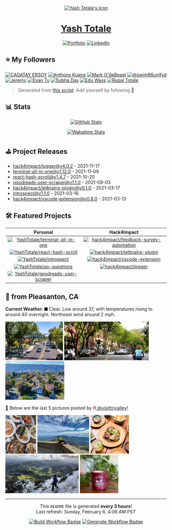 <p align="center"><a href="https://yashtotale.dev/"><img src="https://yashtotale.dev/logo192.png" alt="Yash Totale's Icon" width="100"></a></p>
<h1 align="center"><a href="https://yashtotale.dev/">Yash Totale</a></h1>

<p align="center">
  <a href="https://yashtotale.dev/" title="Portfolio"><img src="https://img.shields.io/badge/Portfolio-lightblue?style=for-the-badge&logo=googlechrome&logoColor=black" alt="Portfolio"/></a>
  <a href="https://www.linkedin.com/in/yash-totale/" title="LinkedIn"><img src="https://img.shields.io/badge/LinkedIn-0077B5?style=for-the-badge&logo=linkedin&logoColor=white" alt="LinkedIn"></a>
</p>

## ⭐️ My Followers

<a href="https:&#x2F;&#x2F;github.com&#x2F;Latecoder-hub" title="CAGATAY ERSOY"><img src="https://img.shields.io/badge/CAGATAY%20ERSOY-24292e?style=flat&logo=Github&logoColor=white&link=https:&#x2F;&#x2F;github.com&#x2F;Latecoder-hub" alt="CAGATAY ERSOY" /></a> <a href="https:&#x2F;&#x2F;github.com&#x2F;KuangAnthony" title="Anthony Kuang"><img src="https://img.shields.io/badge/Anthony%20Kuang-24292e?style=flat&logo=Github&logoColor=white&link=https:&#x2F;&#x2F;github.com&#x2F;KuangAnthony" alt="Anthony Kuang" /></a> <a href="https:&#x2F;&#x2F;github.com&#x2F;Skatan666" title="Mark O&#39;deBeast"><img src="https://img.shields.io/badge/Mark%20O&#39;deBeast-24292e?style=flat&logo=Github&logoColor=white&link=https:&#x2F;&#x2F;github.com&#x2F;Skatan666" alt="Mark O&#39;deBeast" /></a> <a href="https:&#x2F;&#x2F;github.com&#x2F;swim86unifyd" title="@swim86unifyd"><img src="https://img.shields.io/badge/@swim86unifyd-24292e?style=flat&logo=Github&logoColor=white&link=https:&#x2F;&#x2F;github.com&#x2F;swim86unifyd" alt="@swim86unifyd" /></a> <a href="https:&#x2F;&#x2F;github.com&#x2F;jeremy-coleman" title="Jeremy"><img src="https://img.shields.io/badge/Jeremy-24292e?style=flat&logo=Github&logoColor=white&link=https:&#x2F;&#x2F;github.com&#x2F;jeremy-coleman" alt="Jeremy" /></a> <a href="https:&#x2F;&#x2F;github.com&#x2F;evanjt06" title="Evan Tu"><img src="https://img.shields.io/badge/Evan%20Tu-24292e?style=flat&logo=Github&logoColor=white&link=https:&#x2F;&#x2F;github.com&#x2F;evanjt06" alt="Evan Tu" /></a> <a href="https:&#x2F;&#x2F;github.com&#x2F;subatuba21" title="Subha Das"><img src="https://img.shields.io/badge/Subha%20Das-24292e?style=flat&logo=Github&logoColor=white&link=https:&#x2F;&#x2F;github.com&#x2F;subatuba21" alt="Subha Das" /></a> <a href="https:&#x2F;&#x2F;github.com&#x2F;eduwass" title="Edu Wass"><img src="https://img.shields.io/badge/Edu%20Wass-24292e?style=flat&logo=Github&logoColor=white&link=https:&#x2F;&#x2F;github.com&#x2F;eduwass" alt="Edu Wass" /></a> <a href="https:&#x2F;&#x2F;github.com&#x2F;rupaltotale" title="Rupal Totale"><img src="https://img.shields.io/badge/Rupal%20Totale-24292e?style=flat&logo=Github&logoColor=white&link=https:&#x2F;&#x2F;github.com&#x2F;rupaltotale" alt="Rupal Totale" /></a>

> Generated from [this script](https://github.com/YashTotale/YashTotale/blob/main/scripts/generate/get-followers.ts). Add yourself by following 🙂

## 📊 Stats

<p align="center">
  <a href="https://github.com/anuraghazra/github-readme-stats"><img src="https://github-readme-stats.vercel.app/api?username=YashTotale&count_private=true&show_icons=true&theme=slateorange&title_color=fff" alt="GitHub Stats" title="GitHub Stats"></a>
</p>

<p align="center">
  <a href="https://wakatime.com/@YashT"><img src="https://github-readme-stats.vercel.app/api/wakatime?username=YashT&theme=slateorange&layout=compact&custom_title=Yash%20Totale%27s%20Weekly%20Wakatime%20Stats&title_color=fff" alt="Wakatime Stats" title="Wakatime Stats"></a>
</p>

## ⛳️ Project Releases

- <a href="https:&#x2F;&#x2F;github.com&#x2F;hack4impact&#x2F;logger&#x2F;releases&#x2F;tag&#x2F;v4.0.2" target="_blank" title="hack4impact&#x2F;logger@v4.0.2">hack4impact&#x2F;logger@v4.0.2</a> - 2021-11-17
- <a href="https:&#x2F;&#x2F;github.com&#x2F;YashTotale&#x2F;terminal-all-in-one&#x2F;releases&#x2F;tag&#x2F;v1.12.0" target="_blank" title="terminal-all-in-one@v1.12.0">terminal-all-in-one@v1.12.0</a> - 2021-11-09
- <a href="https:&#x2F;&#x2F;github.com&#x2F;YashTotale&#x2F;react-hash-scroll&#x2F;releases&#x2F;tag&#x2F;v1.4.7" target="_blank" title="react-hash-scroll@v1.4.7">react-hash-scroll@v1.4.7</a> - 2021-10-20
- <a href="https:&#x2F;&#x2F;github.com&#x2F;YashTotale&#x2F;goodreads-user-scraper&#x2F;releases&#x2F;tag&#x2F;v1.1.0" target="_blank" title="goodreads-user-scraper@v1.1.0">goodreads-user-scraper@v1.1.0</a> - 2021-09-03
- <a href="https:&#x2F;&#x2F;github.com&#x2F;hack4impact&#x2F;jetbrains-plugin&#x2F;releases&#x2F;tag&#x2F;v0.1.0" target="_blank" title="hack4impact&#x2F;jetbrains-plugin@v0.1.0">hack4impact&#x2F;jetbrains-plugin@v0.1.0</a> - 2021-03-17
- <a href="https:&#x2F;&#x2F;github.com&#x2F;YashTotale&#x2F;introspect&#x2F;releases&#x2F;tag&#x2F;v1.1.0" target="_blank" title="introspect@v1.1.0">introspect@v1.1.0</a> - 2021-03-16
- <a href="https:&#x2F;&#x2F;github.com&#x2F;hack4impact&#x2F;vscode-extension&#x2F;releases&#x2F;tag&#x2F;v0.8.0" target="_blank" title="hack4impact&#x2F;vscode-extension@v0.8.0">hack4impact&#x2F;vscode-extension@v0.8.0</a> - 2021-03-13

## 🛠 Featured Projects

|                                                                                                                                              Personal                                                                                                                                               |                                                                                                                                                       Hack4Impact                                                                                                                                                       |
| :-------------------------------------------------------------------------------------------------------------------------------------------------------------------------------------------------------------------------------------------------------------------------------------------------: | :---------------------------------------------------------------------------------------------------------------------------------------------------------------------------------------------------------------------------------------------------------------------------------------------------------------------: |
|       <a href="https://github.com/YashTotale/terminal-all-in-one"><img src="https://github-readme-stats.vercel.app/api/pin?username=YashTotale&repo=terminal-all-in-one&theme=slateorange&title_color=fff" alt="YashTotale/terminal-all-in-one" title="YashTotale/terminal-all-in-one" /></a>       | <a href="https://github.com/hack4impact/feedback-survey-automation"><img src="https://github-readme-stats.vercel.app/api/pin?username=hack4impact&repo=feedback-survey-automation&theme=slateorange&title_color=fff" alt="hack4impact/feedback-survey-automation" title="hack4impact/feedback-survey-automation" /></a> |
|           <a href="https://github.com/YashTotale/react-hash-scroll"><img src="https://github-readme-stats.vercel.app/api/pin?username=YashTotale&repo=react-hash-scroll&theme=slateorange&title_color=fff" alt="YashTotale/react-hash-scroll" title="YashTotale/react-hash-scroll" /></a>           |                     <a href="https://github.com/hack4impact/jetbrains-plugin"><img src="https://github-readme-stats.vercel.app/api/pin?username=hack4impact&repo=jetbrains-plugin&theme=slateorange&title_color=fff" alt="hack4impact/jetbrains-plugin" title="hack4impact/jetbrains-plugin" /></a>                     |
|                         <a href="https://github.com/YashTotale/introspect"><img src="https://github-readme-stats.vercel.app/api/pin?username=YashTotale&repo=introspect&theme=slateorange&title_color=fff" alt="YashTotale/introspect" title="YashTotale/introspect" /></a>                         |                     <a href="https://github.com/hack4impact/vscode-extension"><img src="https://github-readme-stats.vercel.app/api/pin?username=hack4impact&repo=vscode-extension&theme=slateorange&title_color=fff" alt="hack4impact/vscode-extension" title="hack4impact/vscode-extension" /></a>                     |
|                     <a href="https://github.com/YashTotale/ap-questions"><img src="https://github-readme-stats.vercel.app/api/pin?username=YashTotale&repo=ap-questions&theme=slateorange&title_color=fff" alt="YashTotale/ap-questions" title="YashTotale/ap-questions" /></a>                     |                                         <a href="https://github.com/hack4impact/logger"><img src="https://github-readme-stats.vercel.app/api/pin?username=hack4impact&repo=logger&theme=slateorange&title_color=fff" alt="hack4impact/logger" title="hack4impact/logger" /></a>                                         |
| <a href="https://github.com/YashTotale/goodreads-user-scraper"><img src="https://github-readme-stats.vercel.app/api/pin?username=YashTotale&repo=goodreads-user-scraper&theme=slateorange&title_color=fff" alt="YashTotale/goodreads-user-scraper" title="YashTotale/goodreads-user-scraper" /></a> |                                                                                                                                                                                                                                                                                                                         |

## 👋 from Pleasanton, CA

**Current Weather**: <img src="assets&#x2F;pleasanton&#x2F;weather.png" alt="" height="10" /> Clear. Low around 37, with temperatures rising to around 40 overnight. Northeast wind around 2 mph.

<img src="assets&#x2F;pleasanton&#x2F;static&#x2F;1.jpeg" height="120" /> <img src="assets&#x2F;pleasanton&#x2F;static&#x2F;2.png" height="120" /> <img src="assets&#x2F;pleasanton&#x2F;static&#x2F;3.jpeg" height="120" />

🔽 Below are the last 5 pictures posted by <a href="https://www.instagram.com/visittrivalley/" target="_blank"><img src="assets/instagram.png" width="10"/> @visittrivalley</a>!

<img src="assets&#x2F;pleasanton&#x2F;instagram&#x2F;1.jpg" height="120" /> <img src="assets&#x2F;pleasanton&#x2F;instagram&#x2F;2.jpg" height="120" /> <img src="assets&#x2F;pleasanton&#x2F;instagram&#x2F;3.jpg" height="120" /> <img src="assets&#x2F;pleasanton&#x2F;instagram&#x2F;4.jpg" height="120" /> <img src="assets&#x2F;pleasanton&#x2F;instagram&#x2F;5.jpg" height="120" />

---

<p align="center">This <code>README</code> file is generated <strong>every 3 hours</strong>!<br>Last refresh: Sunday, February 6, 4:06 AM PST</p>

<p align="center">
  <a href="https://github.com/YashTotale/YashTotale/actions/workflows/integrate.yml" target="_blank" title="Build Workflow Badge"><img src="https://img.shields.io/github/workflow/status/YashTotale/YashTotale/Integrate?logo=github&logoColor=FFFFFF&labelColor=000000&label=Build&style=flat-square" alt="Build Workflow Badge" /></a>
  <a href="https://github.com/YashTotale/YashTotale/actions/workflows/generate.yml" target="_blank" title="Generate Workflow Badge"><img src="https://img.shields.io/github/workflow/status/YashTotale/YashTotale/Generate?logo=github&logoColor=FFFFFF&labelColor=000000&label=Generate&style=flat-square" alt="Generate Workflow Badge" /></a>
</p>
